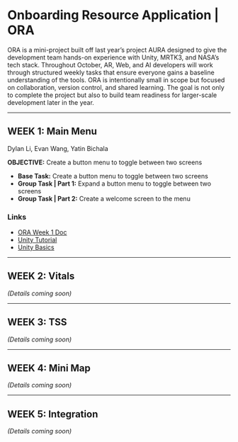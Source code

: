 # Onboarding Resource Application | ORA

ORA is a mini-project built off last year’s project AURA designed to give the development team hands-on experience with Unity, MRTK3, and NASA’s tech stack. Throughout October, AR, Web, and AI developers will work through structured weekly tasks that ensure everyone gains a baseline understanding of the tools. ORA is intentionally small in scope but focused on collaboration, version control, and shared learning. The goal is not only to complete the project but also to build team readiness for larger-scale development later in the year.

---

## WEEK 1: Main Menu

Dylan Li, Evan Wang, Yatin Bichala

**OBJECTIVE:** Create a button menu to toggle between two screens

- **Base Task:** Create a button menu to toggle between two screens  
- **Group Task | Part 1:** Expand a button menu to toggle between two screens  
- **Group Task | Part 2:** Create a welcome screen to the menu  

### Links  
- [ORA Week 1 Doc](https://docs.google.com/document/d/1CAGByss4dmoFqk5R9IF2XepRNtTZbLM5oeHzuYgiKyw/edit?tab=t.e6cqngptbm4x)  
- [Unity Tutorial](https://docs.google.com/document/d/1LHHyFrnBp8bjg2BSADHcFF0cVm2sZj4f8jNdgYxzMQI/edit?tab=t.0)  
- [Unity Basics](https://docs.google.com/document/d/1j5JmsrkwsMCL7bN0qgBWoUT-hELcJzvaHpSZnTH9o7I/edit?tab=t.0)

---

## WEEK 2: Vitals

*(Details coming soon)*

---

## WEEK 3: TSS

*(Details coming soon)*

---

## WEEK 4: Mini Map

*(Details coming soon)*

---

## WEEK 5: Integration

*(Details coming soon)*
